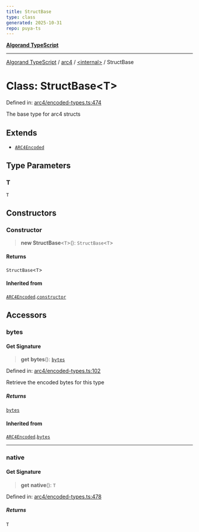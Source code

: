 ```yaml
---
title: StructBase
type: class
generated: 2025-10-31
repo: puya-ts
---
```

[**Algorand TypeScript**](../../../README.md)

***

[Algorand TypeScript](../../../modules.md) / [arc4](../../README.md) / [\<internal\>](../README.md) / StructBase

# Class: StructBase\<T\>

Defined in: [arc4/encoded-types.ts:474](https://github.com/algorandfoundation/puya-ts/blob/main/packages/algo-ts/src/arc4/encoded-types.ts#L474)

The base type for arc4 structs

## Extends

- [`ARC4Encoded`](../../classes/ARC4Encoded.md)

## Type Parameters

### T

`T`

## Constructors

### Constructor

> **new StructBase**\<`T`\>(): `StructBase`\<`T`\>

#### Returns

`StructBase`\<`T`\>

#### Inherited from

[`ARC4Encoded`](../../classes/ARC4Encoded.md).[`constructor`](../../classes/ARC4Encoded.md#constructor)

## Accessors

### bytes

#### Get Signature

> **get** **bytes**(): [`bytes`](../../../index/type-aliases/bytes.md)

Defined in: [arc4/encoded-types.ts:102](https://github.com/algorandfoundation/puya-ts/blob/main/packages/algo-ts/src/arc4/encoded-types.ts#L102)

Retrieve the encoded bytes for this type

##### Returns

[`bytes`](../../../index/type-aliases/bytes.md)

#### Inherited from

[`ARC4Encoded`](../../classes/ARC4Encoded.md).[`bytes`](../../classes/ARC4Encoded.md#bytes)

***

### native

#### Get Signature

> **get** **native**(): `T`

Defined in: [arc4/encoded-types.ts:478](https://github.com/algorandfoundation/puya-ts/blob/main/packages/algo-ts/src/arc4/encoded-types.ts#L478)

##### Returns

`T`
